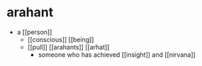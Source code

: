 # arahant

- a [[person]]
  - [[conscious]] [[being]]
  - [[pull]] [[arahants]] [[arhat]]
    - someone who has achieved [[insight]] and [[nirvana]]

